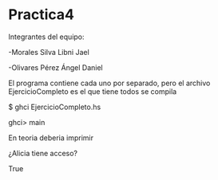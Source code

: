 # Practica4
Integrantes del equipo:

-Morales Silva Libni Jael

-Olivares Pérez Ángel Daniel


El programa contiene cada uno por separado, pero el archivo EjercicioCompleto es el que tiene todos
se compila 

$ ghci EjercicioCompleto.hs

ghci> main

En teoria deberia imprimir 

¿Alicia tiene acceso?

True

